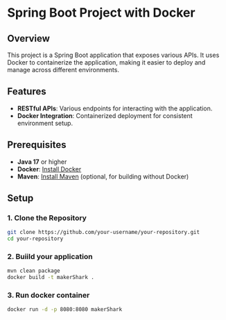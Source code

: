 # Spring Boot Project with Docker

## Overview

This project is a Spring Boot application that exposes various APIs. It uses Docker to containerize the application, making it easier to deploy and manage across different environments.

## Features

- **RESTful APIs**: Various endpoints for interacting with the application.
- **Docker Integration**: Containerized deployment for consistent environment setup.

## Prerequisites

- **Java 17** or higher
- **Docker**: [Install Docker](https://docs.docker.com/get-docker/)
- **Maven**: [Install Maven](https://maven.apache.org/install.html) (optional, for building without Docker)

## Setup

### 1. Clone the Repository

```bash
git clone https://github.com/your-username/your-repository.git
cd your-repository
```
### 2. Buiild your application

```bash
mvn clean package
docker build -t makerShark .
```

### 3. Run docker container
```bash
docker run -d -p 8080:8080 makerShark
```


